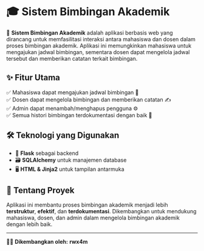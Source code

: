 # 🎓 Sistem Bimbingan Akademik

🚀 **Sistem Bimbingan Akademik** adalah aplikasi berbasis web yang dirancang untuk memfasilitasi interaksi antara mahasiswa dan dosen dalam proses bimbingan akademik. Aplikasi ini memungkinkan mahasiswa untuk mengajukan jadwal bimbingan, sementara dosen dapat mengelola jadwal tersebut dan memberikan catatan terkait bimbingan.

## ✨ Fitur Utama
✅ Mahasiswa dapat mengajukan jadwal bimbingan 📅  
✅ Dosen dapat mengelola bimbingan dan memberikan catatan ✍️  
✅ Admin dapat menambah/menghapus pengguna ⚙️  
✅ Semua histori bimbingan terdokumentasi dengan baik 📜  

## 🛠 Teknologi yang Digunakan
- 🐍 **Flask** sebagai backend
- 🗃 **SQLAlchemy** untuk manajemen database
- 🖥 **HTML & Jinja2** untuk tampilan antarmuka

## 📌 Tentang Proyek
Aplikasi ini membantu proses bimbingan akademik menjadi lebih **terstruktur**, **efektif**, dan **terdokumentasi**. Dikembangkan untuk mendukung mahasiswa, dosen, dan admin dalam mengelola bimbingan akademik dengan lebih baik.

---
👨‍💻 **Dikembangkan oleh:** **rwx4m**  

